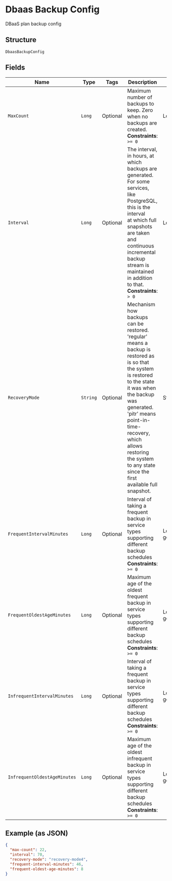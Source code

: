 
# Dbaas Backup Config

DBaaS plan backup config

## Structure

`DbaasBackupConfig`

## Fields

| Name | Type | Tags | Description | Getter | Setter |
|  --- | --- | --- | --- | --- | --- |
| `MaxCount` | `Long` | Optional | Maximum number of backups to keep. Zero when no backups are created.<br>**Constraints**: `>= 0` | Long getMaxCount() | setMaxCount(Long maxCount) |
| `Interval` | `Long` | Optional | The interval, in hours, at which backups are generated.<br>For some services, like PostgreSQL, this is the interval<br>at which full snapshots are taken and continuous incremental<br>backup stream is maintained in addition to that.<br>**Constraints**: `> 0` | Long getInterval() | setInterval(Long interval) |
| `RecoveryMode` | `String` | Optional | Mechanism how backups can be restored. 'regular'<br>means a backup is restored as is so that the system<br>is restored to the state it was when the backup was generated.<br>'pitr' means point-in-time-recovery, which allows restoring the system to any state since the first available full snapshot. | String getRecoveryMode() | setRecoveryMode(String recoveryMode) |
| `FrequentIntervalMinutes` | `Long` | Optional | Interval of taking a frequent backup in service types supporting different backup schedules<br>**Constraints**: `>= 0` | Long getFrequentIntervalMinutes() | setFrequentIntervalMinutes(Long frequentIntervalMinutes) |
| `FrequentOldestAgeMinutes` | `Long` | Optional | Maximum age of the oldest frequent backup in service types supporting different backup schedules<br>**Constraints**: `>= 0` | Long getFrequentOldestAgeMinutes() | setFrequentOldestAgeMinutes(Long frequentOldestAgeMinutes) |
| `InfrequentIntervalMinutes` | `Long` | Optional | Interval of taking a frequent backup in service types supporting different backup schedules<br>**Constraints**: `>= 0` | Long getInfrequentIntervalMinutes() | setInfrequentIntervalMinutes(Long infrequentIntervalMinutes) |
| `InfrequentOldestAgeMinutes` | `Long` | Optional | Maximum age of the oldest infrequent backup in service types supporting different backup schedules<br>**Constraints**: `>= 0` | Long getInfrequentOldestAgeMinutes() | setInfrequentOldestAgeMinutes(Long infrequentOldestAgeMinutes) |

## Example (as JSON)

```json
{
  "max-count": 22,
  "interval": 70,
  "recovery-mode": "recovery-mode4",
  "frequent-interval-minutes": 46,
  "frequent-oldest-age-minutes": 8
}
```

